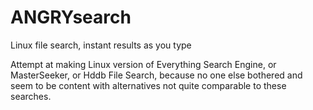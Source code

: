 # ANGRYsearch
Linux file search, instant results as you type

Attempt at making Linux version of Everything Search Engine, or MasterSeeker, or Hddb File Search, because no one else bothered and seem to be content with alternatives not quite comparable to these searches.
